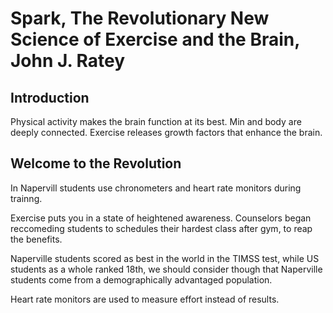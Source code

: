 # Spark, The Revolutionary New Science of Exercise and the Brain, John J. Ratey
## Introduction
Physical activity makes the brain function at its best. Min and body are deeply connected. Exercise releases growth factors that enhance the brain.

## Welcome to the Revolution
In Napervill students use chronometers and heart rate monitors during trainng.

Exercise puts you in a state of heightened awareness. Counselors began reccomeding students to schedules their hardest class after gym, to reap the benefits.

Naperville students scored as best in the world in the TIMSS test, while US students as a whole ranked 18th, we should consider though that Naperville students come from a demographically advantaged population.

Heart rate monitors are used to measure effort instead of results.